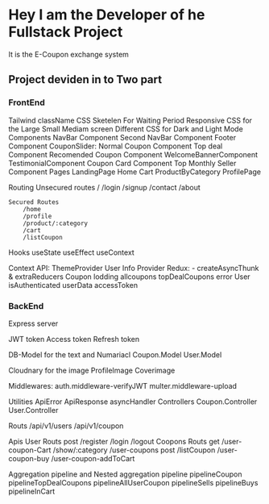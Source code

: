 # Hey I am the Developer of he Fullstack Project

It is the E-Coupon exchange system 

## Project deviden  in to Two part 
### FrontEnd

Tailwind
    className CSS
    Sketelen For Waiting Period
    Responsive CSS for the Large Small Mediam screen
    Different CSS for Dark and Light Mode
Components
    NavBar Component
    Second NavBar Component
    Footer Component
    CouponSlider:
        Normal Coupon Component
        Top deal Component
        Recomended Coupon Component
    WelcomeBannerComponent
    TestimonialComponent
    Coupon Card Component
    Top Monthly Seller Component
Pages
    LandingPage
    Home
    Cart
    ProductByCategory
    ProfilePage

Routing
    Unsecured routes
        /
        /login
        /signup
        /contact
        /about
        
    Secured Routes
        /home
        /profile
        /product/:category
        /cart
        /listCoupon
Hooks
    useState
    useEffect
    useContext
    
Context API:
    ThemeProvider
    User Info Provider
Redux: - createAsyncThunk & extraReducers
    Coupon 
        lodding
        allcoupons
        topDealCoupons
        error
    User
      isAuthenticated
      userData
      accessToken



### BackEnd
Express server 

JWT token
    Access token 
    Refresh token

DB-Model for the text and Numariacl 
    Coupon.Model
    User.Model

Cloudnary for the image
    ProfileImage
    Coverimage

Middlewares:
    auth.middleware-verifyJWT
    multer.middleware-upload

Utilities
    ApiError
    ApiResponse
    asyncHandler
Controllers
    Coupon.Controller
    User.Controller

Routs
    /api/v1/users
    /api/v1/coupon

Apis
    User Routs
        post
            /register
            /login
            /logout
    Coopons Routs
        get
            /user-coupon-Cart
            /show/:category
            /user-coupons
        post
            /listCoupon
            /user-coupon-buy
            /user-coupon-addToCart

Aggregation pipeline and Nested aggregation pipeline
    pipelineCoupon
    pipelineTopDealCoupons
    pipelineAllUserCoupon
    pipelineSells
    pipelineBuys
    pipelineInCart



